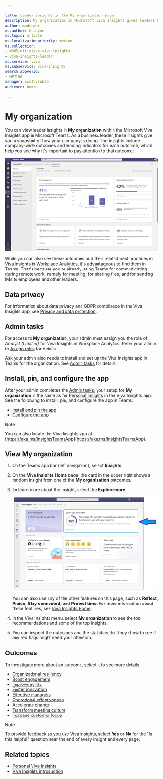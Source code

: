 ```yaml
---

title: Leader insights in the My organization page
description: My organization in Microsoft Viva Insights gives leaders key indicators into how their company is getting work done
author: madehmer
ms.author: helayne
ms.topic: article
ms.localizationpriority: medium 
ms.collection: 
- m365initiative-viva-insights 
- viva-insights-leader
ms.service: viva 
ms.subservice: viva-insights 
search.appverid: 
- MET150 
manager: scott.ruble
audience: Admin

---
```


# My organization

You can view leader insights in **My organization** within the Microsoft Viva Insights app in Microsoft Teams. As a business leader, these insights give you a snapshot of how your company is doing. The insights include company-wide outcomes and leading indicators for each outcome, which help you see why it's important to pay attention to that outcome:  

![My organization page.](../images/wpa/use/my-org2.png)

While you can also see these outcomes and their related best practices in Viva Insights in Workplace Analytics, it's advantageous to find them in Teams. That's because you're already using Teams for communicating during remote work, namely for meeting, for sharing files, and for sending IMs to employees and other leaders.

## Data privacy

For information about data privacy and GDPR compliance in the Viva Insights app, see [Privacy and data protection](../privacy/data-protection-intro.md).

## Admin tasks

For access to **My organization**, your admin must assign you the role of _Analyst (Limited)_ for Viva Insights in Workplace Analytics. Refer your admin to [Assign roles](../setup/assign-roles-to-wpa-admins.md) for details.

Ask your admin also needs to install and set up the Viva Insights app in Teams for the organization. See [Admin tasks](../personal/teams/viva-teams-app-admin-tasks.md) for details.

## Install, pin, and configure the app

After your admin completes the [Admin tasks](#admin-tasks), your setup for **My organization** is the same as for [Personal insights](../personal/teams/viva-teams-app.md) in the Viva Insights app. See the following to install, pin, and configure the app in Teams:

* [Install and pin the app](../personal/teams/viva-teams-app-install.md)
* [Configure the app](../personal/teams/viva-teams-app-settings.md)

>[!Note]
>You can also locate the Viva Insights app at [https://aka.ms/InsightsTeamsApp](https://aka.ms/InsightsTeamsApp).

## View My organization

1. On the Teams app bar (left navigation), select **Insights**.
2. On the **Viva Insights Home** page, the card in the upper right shows a random insight from one of the **My organization** outcomes.
3. To learn more about the insight, select the **Explore more**.

   ![Insights Home page.](../images/wpa/use/home-mgr.png)

   You can also use any of the other features on this page, such as **Reflect**, **Praise**, **Stay connected**, and **Protect time**. For more information about these features, see [Viva Insights Home](/insights/viva-insights-home).

4. In the Viva Insights menu, select **My organization** to see the top recommendations and some of the top insights.
5. You can inspect the outcomes and the statistics that they show to see if any red flags might need your attention.

## Outcomes

To investigate more about an outcome, select it to see more details.

* [Organizational resiliency](resiliency.md)
* [Boost engagement](engagement.md)
* [Improve agility](agility.md)
* [Foster innovation](innovation.md)
* [Effective managers](effective-managers.md)
* [Operational effectiveness](operational.md)
* [Accelerate change](change.md)
* [Transform meeting culture](meeting-culture.md)
* [Increase customer focus](icustomer-focus.md)

>[!Note]
>To provide feedback as you use Viva Insights, select **Yes** or **No** for the "Is this helpful" question near the end of every insight and every page.

## Related topics

* [Personal Viva Insights](/insights/teams-app)
* [Viva Insights introduction](viva-insights-intro.md)
